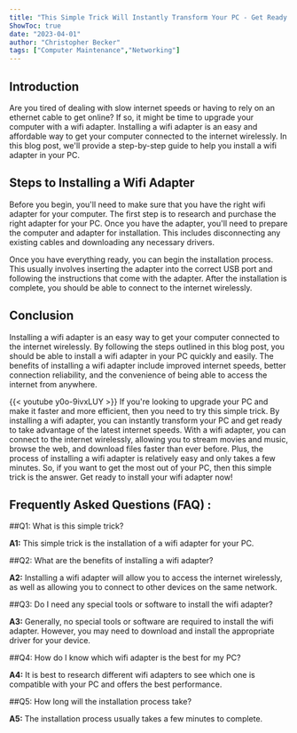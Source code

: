 ```yaml
---
title: "This Simple Trick Will Instantly Transform Your PC - Get Ready To Install Your Wifi Adapter Now!"
ShowToc: true 
date: "2023-04-01"
author: "Christopher Becker" 
tags: ["Computer Maintenance","Networking"]
---
```

## Introduction
Are you tired of dealing with slow internet speeds or having to rely on an ethernet cable to get online? If so, it might be time to upgrade your computer with a wifi adapter. Installing a wifi adapter is an easy and affordable way to get your computer connected to the internet wirelessly. In this blog post, we'll provide a step-by-step guide to help you install a wifi adapter in your PC.

## Steps to Installing a Wifi Adapter
Before you begin, you'll need to make sure that you have the right wifi adapter for your computer. The first step is to research and purchase the right adapter for your PC. Once you have the adapter, you'll need to prepare the computer and adapter for installation. This includes disconnecting any existing cables and downloading any necessary drivers.

Once you have everything ready, you can begin the installation process. This usually involves inserting the adapter into the correct USB port and following the instructions that come with the adapter. After the installation is complete, you should be able to connect to the internet wirelessly.

## Conclusion
Installing a wifi adapter is an easy way to get your computer connected to the internet wirelessly. By following the steps outlined in this blog post, you should be able to install a wifi adapter in your PC quickly and easily. The benefits of installing a wifi adapter include improved internet speeds, better connection reliability, and the convenience of being able to access the internet from anywhere.

{{< youtube y0o-9ivxLUY >}} 
If you're looking to upgrade your PC and make it faster and more efficient, then you need to try this simple trick. By installing a wifi adapter, you can instantly transform your PC and get ready to take advantage of the latest internet speeds. With a wifi adapter, you can connect to the internet wirelessly, allowing you to stream movies and music, browse the web, and download files faster than ever before. Plus, the process of installing a wifi adapter is relatively easy and only takes a few minutes. So, if you want to get the most out of your PC, then this simple trick is the answer. Get ready to install your wifi adapter now!

## Frequently Asked Questions (FAQ) :
##Q1: What is this simple trick?

**A1:** This simple trick is the installation of a wifi adapter for your PC.

##Q2: What are the benefits of installing a wifi adapter?

**A2:** Installing a wifi adapter will allow you to access the internet wirelessly, as well as allowing you to connect to other devices on the same network.

##Q3: Do I need any special tools or software to install the wifi adapter?

**A3:** Generally, no special tools or software are required to install the wifi adapter. However, you may need to download and install the appropriate driver for your device.

##Q4: How do I know which wifi adapter is the best for my PC?

**A4:** It is best to research different wifi adapters to see which one is compatible with your PC and offers the best performance.

##Q5: How long will the installation process take?

**A5:** The installation process usually takes a few minutes to complete.





